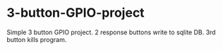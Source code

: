 # 3-button-GPIO-project

Simple 3 button GPIO project.  2 response buttons write to sqlite DB. 3rd button kills program.
